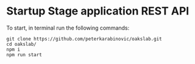 
# Startup Stage application REST API

To start, in terminal run the following commands:
~~~
git clone https://github.com/peterkarabinovic/oakslab.git
cd oakslab/
npm i
npm run start
~~~